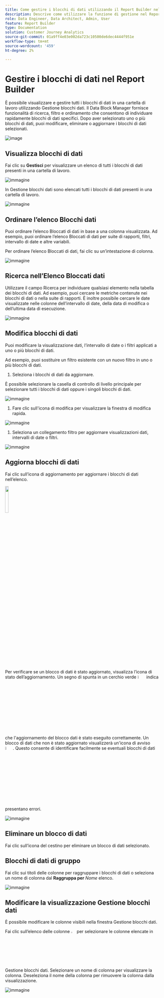 ```yaml
---
title: Come gestire i blocchi di dati utilizzando il Report Builder nel Customer Journey Analytics
description: Descrive come utilizzare la funzione di gestione nel Report Builder
role: Data Engineer, Data Architect, Admin, User
feature: Report Builder
type: Documentation
solution: Customer Journey Analytics
source-git-commit: 01a9ff4e03e002da723c10500de6dec4444f951e
workflow-type: tm+mt
source-wordcount: '459'
ht-degree: 2%

---
```



# Gestire i blocchi di dati nel Report Builder

È possibile visualizzare e gestire tutti i blocchi di dati in una cartella di lavoro utilizzando Gestione blocchi dati. Il Data Block Manager fornisce funzionalità di ricerca, filtro e ordinamento che consentono di individuare rapidamente blocchi di dati specifici. Dopo aver selezionato uno o più blocchi di dati, puoi modificare, eliminare o aggiornare i blocchi di dati selezionati.

![image](./assets/image52.png)

## Visualizza blocchi di dati

Fai clic su **Gestisci** per visualizzare un elenco di tutti i blocchi di dati presenti in una cartella di lavoro.


![immagine](./assets/image53.png)

In Gestione blocchi dati sono elencati tutti i blocchi di dati presenti in una cartella di lavoro. 

![immagine](./assets/image52.png)

## Ordinare l’elenco Blocchi dati

Puoi ordinare l’elenco Bloccati di dati in base a una colonna visualizzata. Ad esempio, puoi ordinare l’elenco Bloccati di dati per suite di rapporti, filtri, intervallo di date e altre variabili.

Per ordinare l’elenco Bloccati di dati, fai clic su un’intestazione di colonna.

![immagine](./assets/image54.png)

## Ricerca nell’Elenco Bloccati dati

Utilizzare il campo Ricerca per individuare qualsiasi elemento nella tabella dei blocchi di dati. Ad esempio, puoi cercare le metriche contenute nei blocchi di dati o nella suite di rapporti. È inoltre possibile cercare le date visualizzate nelle colonne dell’intervallo di date, della data di modifica o dell’ultima data di esecuzione.

![immagine](./assets/image55.png)

## Modifica blocchi di dati

Puoi modificare la visualizzazione dati, l’intervallo di date o i filtri applicati a uno o più blocchi di dati.

Ad esempio, puoi sostituire un filtro esistente con un nuovo filtro in uno o più blocchi di dati.

1. Seleziona i blocchi di dati da aggiornare.

È possibile selezionare la casella di controllo di livello principale per selezionare tutti i blocchi di dati oppure i singoli blocchi di dati.

![immagine](./assets/image56.png)

1. Fare clic sull&#39;icona di modifica per visualizzare la finestra di modifica rapida.

![immagine](./assets/image58.png)

1. Seleziona un collegamento filtro per aggiornare visualizzazioni dati, intervalli di date o filtri.

![immagine](./assets/image59.png)

## Aggiorna blocchi di dati

Fai clic sull’icona di aggiornamento per aggiornare i blocchi di dati nell’elenco.

<img src="./assets/refresh-icon.png" width="15%"/>

Per verificare se un blocco di dati è stato aggiornato, visualizza l’icona di stato dell’aggiornamento. Un segno di spunta in un cerchio verde <img src="./assets/refresh-success.png" width="5%"/> indica che l&#39;aggiornamento del blocco dati è stato eseguito correttamente. Un blocco di dati che non è stato aggiornato visualizzerà un&#39;icona di avviso <img src="./assets/refresh-failure.png" width="5%"/>.  Questo consente di identificare facilmente se eventuali blocchi di dati presentano errori.


![immagine](./assets/image512.png)

## Eliminare un blocco di dati

Fai clic sull’icona del cestino per eliminare un blocco di dati selezionato.

## Blocchi di dati di gruppo

Fai clic sui titoli delle colonne per raggruppare i blocchi di dati o seleziona un nome di colonna dal **Raggruppa per** *Nome* elenco.

![immagine](./assets/image514.png)

## Modificare la visualizzazione Gestione blocchi dati

È possibile modificare le colonne visibili nella finestra Gestione blocchi dati.


Fai clic sull’elenco delle colonne <img src="./assets/image515.png" width="3%"/> per selezionare le colonne elencate in Gestione blocchi dati. Selezionare un nome di colonna per visualizzare la colonna. Deseleziona il nome della colonna per rimuovere la colonna dalla visualizzazione.

![immagine](./assets/image516.png)
